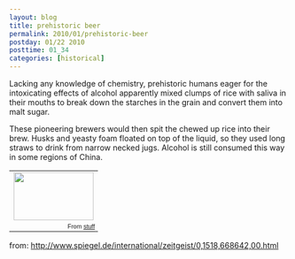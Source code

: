 ```yaml
---
layout: blog
title: prehistoric beer
permalink: 2010/01/prehistoric-beer
postday: 01/22 2010
posttime: 01_34
categories: [historical]
---
```


<p>Lacking any knowledge of chemistry, prehistoric humans eager for the intoxicating effects of alcohol apparently mixed clumps of rice with saliva in their mouths to break down the starches in the grain and convert them into malt sugar.</p>
<p>These pioneering brewers would then spit the chewed up rice into their brew. Husks and yeasty foam floated on top of the liquid, so they used long straws to drink from narrow necked jugs. Alcohol is still consumed this way in some regions of China.</p>
<p><table style="width:auto;"><tr><td><a href="https://picasaweb.google.com/lh/photo/as42GNkXto55gnB47jBz-w?feat=embedwebsite"><img src="https://lh4.googleusercontent.com/_aJ4urxfgN9A/TXXOk8r_wNI/AAAAAAAAIkk/6KFEcp5zQuk/s144/prehistoric-beer.jpg" height="87" width="144" /></a></td></tr><tr><td style="font-family:arial,sans-serif; font-size:11px; text-align:right">From <a href="https://picasaweb.google.com/krister.axel/Stuff?feat=embedwebsite">stuff</a></td></tr></table></p>
<p>from: <a href="http://www.spiegel.de/international/zeitgeist/0,1518,668642,00.html" title="http://www.spiegel.de/international/zeitgeist/0,1518,668642,00.html">http://www.spiegel.de/international/zeitgeist/0,1518,668642,00.html</a></p>
